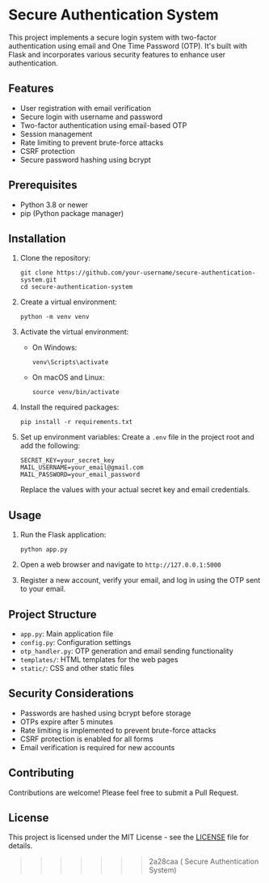 # Secure Authentication System

This project implements a secure login system with two-factor authentication using email and One Time Password (OTP). It's built with Flask and incorporates various security features to enhance user authentication.

## Features

- User registration with email verification
- Secure login with username and password
- Two-factor authentication using email-based OTP
- Session management
- Rate limiting to prevent brute-force attacks
- CSRF protection
- Secure password hashing using bcrypt

## Prerequisites

- Python 3.8 or newer
- pip (Python package manager)

## Installation

1. Clone the repository:
   ```
   git clone https://github.com/your-username/secure-authentication-system.git
   cd secure-authentication-system
   ```

2. Create a virtual environment:
   ```
   python -m venv venv
   ```

3. Activate the virtual environment:
   - On Windows:
     ```
     venv\Scripts\activate
     ```
   - On macOS and Linux:
     ```
     source venv/bin/activate
     ```

4. Install the required packages:
   ```
   pip install -r requirements.txt
   ```

5. Set up environment variables:
   Create a `.env` file in the project root and add the following:
   ```
   SECRET_KEY=your_secret_key
   MAIL_USERNAME=your_email@gmail.com
   MAIL_PASSWORD=your_email_password
   ```
   Replace the values with your actual secret key and email credentials.

## Usage

1. Run the Flask application:
   ```
   python app.py
   ```

2. Open a web browser and navigate to `http://127.0.0.1:5000`

3. Register a new account, verify your email, and log in using the OTP sent to your email.

## Project Structure

- `app.py`: Main application file
- `config.py`: Configuration settings
- `otp_handler.py`: OTP generation and email sending functionality
- `templates/`: HTML templates for the web pages
- `static/`: CSS and other static files

## Security Considerations

- Passwords are hashed using bcrypt before storage
- OTPs expire after 5 minutes
- Rate limiting is implemented to prevent brute-force attacks
- CSRF protection is enabled for all forms
- Email verification is required for new accounts

## Contributing

Contributions are welcome! Please feel free to submit a Pull Request.

## License

This project is licensed under the MIT License - see the [LICENSE](LICENSE) file for details.
>>>>>>> 2a28caa ( Secure Authentication System)
